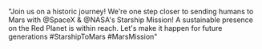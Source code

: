 "Join us on a historic journey! We're one step closer to sending humans to Mars with @SpaceX & @NASA's Starship Mission! A sustainable presence on the Red Planet is within reach. Let's make it happen for future generations #StarshipToMars #MarsMission"